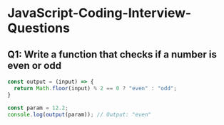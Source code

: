 # JavaScript-Coding-Interview-Questions

## Q1: Write a function that checks if a number is even or odd

```js
const output = (input) => {
  return Math.floor(input) % 2 == 0 ? "even" : "odd";
}

const param = 12.2;
console.log(output(param)); // Output: "even"
